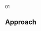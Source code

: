 <section class="intro-page section-red">
   
   <div class="intro-page-wrapper">
	   <span class="intro-page-number">01</span>
	   <h1 class="intro-page-title">Approach</h1>
	</div>
 
</section>




